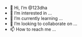 - 👋 Hi, I’m @123dha
- 👀 I’m interested in ...
- 🌱 I’m currently learning ...
- 💞️ I’m looking to collaborate on ...
- 📫 How to reach me ...

<!---
123dha/123dha is a ✨ special ✨ repository because its `README.md` (this file) appears on your GitHub profile.
You can click the Preview link to take a look at your changes.
--->
